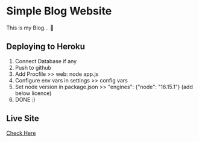 # Simple Blog Website

This is my Blog... 🤣

## Deploying to Heroku

1. Connect Database if any
2. Push to github
3. Add Procfile >> web: node app.js
4. Configure env vars in settings >> config vars
5. Set node version in package.json >> "engines": {"node": "16.15.1"} (add below licence)
6. DONE :)

## Live Site

[Check Here](https://tdc-blog.herokuapp.com/)
